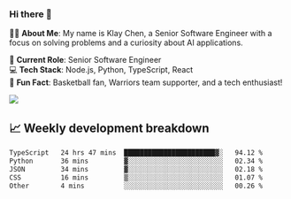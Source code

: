 ### Hi there 👋

👨‍💻 **About Me**: My name is Klay Chen, a Senior Software Engineer with a focus on solving problems and a curiosity about AI applications.

💼 **Current Role**: Senior Software Engineer  
💻 **Tech Stack**: Node.js, Python, TypeScript, React  
🏀 **Fun Fact**: Basketball fan, Warriors team supporter, and a tech enthusiast!

<img align="center" src="https://github-readme-stats.vercel.app/api?username=nameczz&show_icons=true&hide_title=true&theme=dracula" />

## 📈 Weekly development breakdown

<!--START_SECTION:waka-->

```txt
TypeScript   24 hrs 47 mins  ███████████████████████▓░   94.12 %
Python       36 mins         ▓░░░░░░░░░░░░░░░░░░░░░░░░   02.34 %
JSON         34 mins         ▓░░░░░░░░░░░░░░░░░░░░░░░░   02.18 %
CSS          16 mins         ▒░░░░░░░░░░░░░░░░░░░░░░░░   01.07 %
Other        4 mins          ░░░░░░░░░░░░░░░░░░░░░░░░░   00.26 %
```

<!--END_SECTION:waka-->
